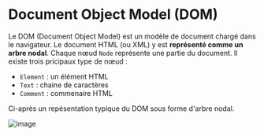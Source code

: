 # Document Object Model \(DOM\)

Le DOM \(Document Object Model\) est un modèle de document chargé dans le navigateur. Le document HTML \(ou XML\) y est **représenté comme un arbre nodal**. Chaque nœud `Node` représente une partie du document. Il existe trois pricipaux type de nœud :

* `Element` : un élément HTML 
* `Text` : chaine de caractères
* `Comment` : commenaire HTML

Ci-après un repésentation typique du DOM sous forme d'arbre nodal.

![image](http://www.ntu.edu.sg/home/ehchua/programming/webprogramming/images/JS_DOMExample.png)

